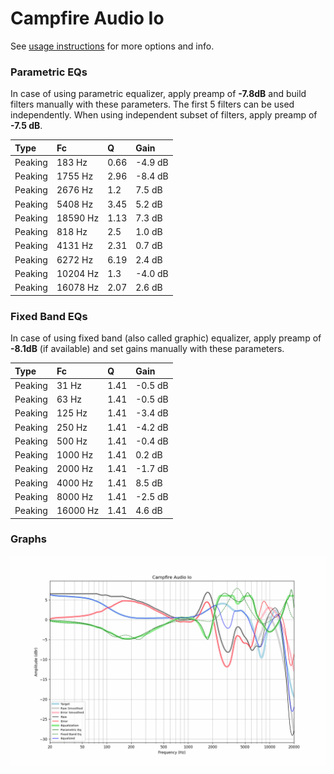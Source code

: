 # Campfire Audio Io
See [usage instructions](https://github.com/jaakkopasanen/AutoEq#usage) for more options and info.

### Parametric EQs
In case of using parametric equalizer, apply preamp of **-7.8dB** and build filters manually
with these parameters. The first 5 filters can be used independently.
When using independent subset of filters, apply preamp of **-7.5 dB**.

| Type    | Fc       |    Q | Gain    |
|:--------|:---------|:-----|:--------|
| Peaking | 183 Hz   | 0.66 | -4.9 dB |
| Peaking | 1755 Hz  | 2.96 | -8.4 dB |
| Peaking | 2676 Hz  | 1.2  | 7.5 dB  |
| Peaking | 5408 Hz  | 3.45 | 5.2 dB  |
| Peaking | 18590 Hz | 1.13 | 7.3 dB  |
| Peaking | 818 Hz   | 2.5  | 1.0 dB  |
| Peaking | 4131 Hz  | 2.31 | 0.7 dB  |
| Peaking | 6272 Hz  | 6.19 | 2.4 dB  |
| Peaking | 10204 Hz | 1.3  | -4.0 dB |
| Peaking | 16078 Hz | 2.07 | 2.6 dB  |

### Fixed Band EQs
In case of using fixed band (also called graphic) equalizer, apply preamp of **-8.1dB**
(if available) and set gains manually with these parameters.

| Type    | Fc       |    Q | Gain    |
|:--------|:---------|:-----|:--------|
| Peaking | 31 Hz    | 1.41 | -0.5 dB |
| Peaking | 63 Hz    | 1.41 | -0.5 dB |
| Peaking | 125 Hz   | 1.41 | -3.4 dB |
| Peaking | 250 Hz   | 1.41 | -4.2 dB |
| Peaking | 500 Hz   | 1.41 | -0.4 dB |
| Peaking | 1000 Hz  | 1.41 | 0.2 dB  |
| Peaking | 2000 Hz  | 1.41 | -1.7 dB |
| Peaking | 4000 Hz  | 1.41 | 8.5 dB  |
| Peaking | 8000 Hz  | 1.41 | -2.5 dB |
| Peaking | 16000 Hz | 1.41 | 4.6 dB  |

### Graphs
![](./Campfire%20Audio%20Io.png)